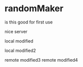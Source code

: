 # randomMaker

is this good for first use

nice server

local modified

local modified2

remote modified3
remote modified4
